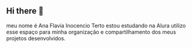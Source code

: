 ## Hi there 👋
meu nome é Ana Flavia Inocencio Terto 
estou estudando na Alura 
utilizo esse espaço para minha organização e compartilhamento dos meus projetos desenvolvidos. 
<!--
**ana09800/ana09800** is a ✨ _special_ ✨ repository because its `README.md` (this file) appears on your GitHub profile.

Here are some ideas to get you started:

- 🔭 I’m currently working on ...
- 🌱 I’m currently learning ...
- 👯 I’m looking to collaborate on ...
- 🤔 I’m looking for help with ...
- 💬 Ask me about ...
- 📫 How to reach me: ...
- 😄 Pronouns: ...
- ⚡ Fun fact: ...
-->
